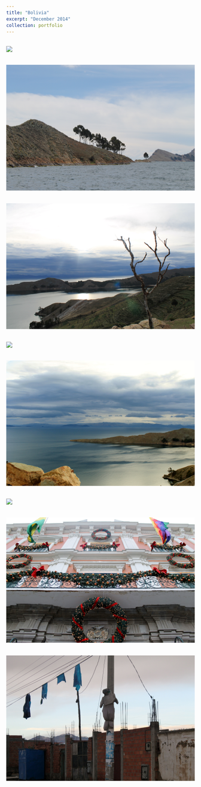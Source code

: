 ```yaml
---
title: "Bolivia"
excerpt: "December 2014"
collection: portfolio
---
```



<br/><img src='/images/bol1.JPG'>

<br/><img src='/images/bol3.JPG'>

<br/><img src='/images/bol2.JPG'>

<br/><img src='/images/bol4.JPG'>

<br/><img src='/images/bol5.JPG'>

<br/><img src='/images/bol8.JPG'>

<br/><img src='/images/bol6.JPG'>

<br/><img src='/images/bol7.JPG'>

